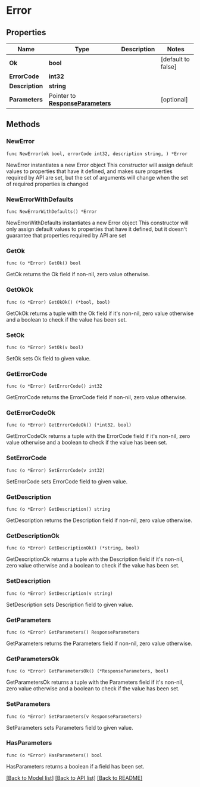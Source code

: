 # Error

## Properties

Name | Type | Description | Notes
------------ | ------------- | ------------- | -------------
**Ok** | **bool** |  | [default to false]
**ErrorCode** | **int32** |  | 
**Description** | **string** |  | 
**Parameters** | Pointer to [**ResponseParameters**](ResponseParameters.md) |  | [optional] 

## Methods

### NewError

`func NewError(ok bool, errorCode int32, description string, ) *Error`

NewError instantiates a new Error object
This constructor will assign default values to properties that have it defined,
and makes sure properties required by API are set, but the set of arguments
will change when the set of required properties is changed

### NewErrorWithDefaults

`func NewErrorWithDefaults() *Error`

NewErrorWithDefaults instantiates a new Error object
This constructor will only assign default values to properties that have it defined,
but it doesn't guarantee that properties required by API are set

### GetOk

`func (o *Error) GetOk() bool`

GetOk returns the Ok field if non-nil, zero value otherwise.

### GetOkOk

`func (o *Error) GetOkOk() (*bool, bool)`

GetOkOk returns a tuple with the Ok field if it's non-nil, zero value otherwise
and a boolean to check if the value has been set.

### SetOk

`func (o *Error) SetOk(v bool)`

SetOk sets Ok field to given value.


### GetErrorCode

`func (o *Error) GetErrorCode() int32`

GetErrorCode returns the ErrorCode field if non-nil, zero value otherwise.

### GetErrorCodeOk

`func (o *Error) GetErrorCodeOk() (*int32, bool)`

GetErrorCodeOk returns a tuple with the ErrorCode field if it's non-nil, zero value otherwise
and a boolean to check if the value has been set.

### SetErrorCode

`func (o *Error) SetErrorCode(v int32)`

SetErrorCode sets ErrorCode field to given value.


### GetDescription

`func (o *Error) GetDescription() string`

GetDescription returns the Description field if non-nil, zero value otherwise.

### GetDescriptionOk

`func (o *Error) GetDescriptionOk() (*string, bool)`

GetDescriptionOk returns a tuple with the Description field if it's non-nil, zero value otherwise
and a boolean to check if the value has been set.

### SetDescription

`func (o *Error) SetDescription(v string)`

SetDescription sets Description field to given value.


### GetParameters

`func (o *Error) GetParameters() ResponseParameters`

GetParameters returns the Parameters field if non-nil, zero value otherwise.

### GetParametersOk

`func (o *Error) GetParametersOk() (*ResponseParameters, bool)`

GetParametersOk returns a tuple with the Parameters field if it's non-nil, zero value otherwise
and a boolean to check if the value has been set.

### SetParameters

`func (o *Error) SetParameters(v ResponseParameters)`

SetParameters sets Parameters field to given value.

### HasParameters

`func (o *Error) HasParameters() bool`

HasParameters returns a boolean if a field has been set.


[[Back to Model list]](../README.md#documentation-for-models) [[Back to API list]](../README.md#documentation-for-api-endpoints) [[Back to README]](../README.md)


